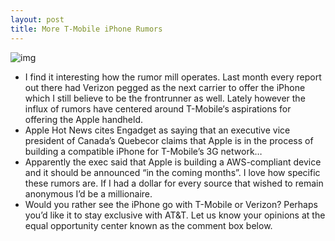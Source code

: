 ```yaml
---
layout: post
title: More T-Mobile iPhone Rumors
---
```

![img](http://media.idownloadblog.com/wp-content/uploads/2010/09/iphone_t-mobile.jpg)
* I find it interesting how the rumor mill operates. Last month every report out there had Verizon pegged as the next carrier to offer the iPhone which I still believe to be the frontrunner as well. Lately however the influx of rumors have centered around T-Mobile‘s aspirations for offering the Apple handheld.
* Apple Hot News cites Engadget as saying that an executive vice president of Canada’s Quebecor claims that Apple is in the process of building a compatible iPhone for T-Mobile’s 3G network…
* Apparently the exec said that Apple is building a AWS-compliant device and it should be announced “in the coming months”. I love how specific these rumors are. If I had a dollar for every source that wished to remain anonymous I’d be a millionaire.
* Would you rather see the iPhone go with T-Mobile or Verizon? Perhaps you’d like it to stay exclusive with AT&T. Let us know your opinions at the equal opportunity center known as the comment box below.

